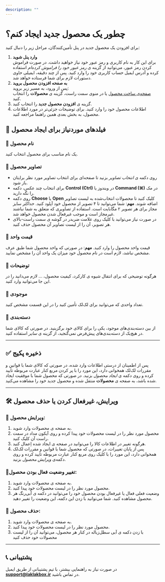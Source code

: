 ```yaml
---
description: ""
---
```


# چطور یک محصول جدید ایجاد کنم؟

برای افزودن یک محصول جدید در پنل تأمین‌کنندگان، مراحل زیر را دنبال کنید:

1. **وارد پنل شوید**  
برای این کار به نام کاربری و رمز عبور خود نیاز خواهید داشت. در صورت فراموش کردن رمز عبور، می‌توانید از گزینه ی *رمز عبور خود را فراموش کرده‌ام* استفاده کرده و آدرس ایمیل حساب کاربری خود را وارد کنید. پس از چند دقیقه، ایمیلی حاوی دستورات لازم برای شما فرستاده خواهد شد.
2. **به صفحه افزودن محصول بروید**  
   پس از ورود، به مسیر زیر بروید:  
   [صفحه‌ی ساخت محصول](https://supplier.laklakbox.ir/products)
   یا در منوی سمت راست، گزینه ی **محصولات** را انتخاب کنید.
 3. گزینه ی **افزودن محصول جدید** را انتخاب کنید.
 4. اطلاعات محصول خود را وارد کنید.
برای توضیحات جزئی‌تر در مورد اطلاعات محصول، به بخش بعدی همین راهنما مراجعه کنید.

## 📝 فیلدهای موردنیاز برای ایجاد محصول

### 🔹 **نام محصول**

یک نام مناسب برای محصول انتخاب کنید.

### 🔹 **تصاویر محصول**

- روی دکمه ی *انتخاب تصاویر* بزنید تا صفحه‌ای برای انتخاب تصاویر مورد نظر برایتان باز شود.
- برای انتخاب چند عکس، دکمه **Control (Ctrl)** در ویندوز یا **Command (⌘)** در مک را نگه دارید.
- روی دکمه **Choose** یا **Open** کلیک کنید تا محصولات انتخاب‌شده به لیست تصاویر اضافه شوند.
**مهم**: شما می‌توانید تا ۴ تصویر از محصول خود آپلود کنید. حداکثر سایز مجاز برای هر تصویر ۲ مگابایت است. استفاده از تصاویری که متعلق به شما نباشند غیرمجاز است و موجب غیرفعال شدن محصول خواهد شد.
- در صورت نیاز می‌توانید با کلیک روی علامت ضربدر در گوشه ی سمت راست-بالای هر تصویر، آن را از لیست تصاویر آن محصول حذف کنید.

### 🔹 **قیمت واحد**

قیمت واحد محصول را وارد کنید.
**مهم**: در صورتی که واحد محصول شما طبق عرف مشخص نباشد، لازم است در نام محصول خود میزان یک واحد آن را مشخص نمایید.

### 🔹 **توضیحات**

هرگونه توضیحی که برای انتقال شیوه ی کارکرد، کیفیت محصول، ... لازم می‌دانید را در این جا می‌توانید وارد کنید.

### 🔹 **موجودی**

تعداد واحدی که می‌توانید برای لک‌لک تأمین کنید را در این قسمت مشخص کنید.

### 🔹 **دسته‌بندی**

از بین دسته‌بندی‌های موجود، یکی را برای کالای خود برگزینید. در صورتی که کالای شما در هیچ‌یک از دسته‌بندی‌های پیش‌فرض نمی‌گنجید، از گزینه ی *سایر* استفاده کنید.

---

## ✅ ذخیره پکیج

پس از اطمینان از درستی اطلاعات وارد شده، در صورتی که کالای شما با قوانین و مقررات لک‌لک همخوانی دارد، این مورد را با پر کردن مربع کنار عبارت مربوطه تأیید کرده و روی دکمه ی *ایجاد محصول* بزنید. در صورتی که محصول شما با موفقیت ایجاد شده باشد، به صفحه ی **محصولات** منتقل شده و محصول جدید خود را مشاهده می‌کنید.

---

## 🛠 ویرایش، غیر‌فعال کردن یا حذف محصول

### **🔹 ویرایش محصول:**

1. به صفحه ی محصولات وارد شوید.
2. محصول مورد نظر را در لیست محصولات خود پیدا کرده و روی آیکون مداد در سمت راست آن کلیک کنید.
3. هرگونه تغییر در اطلاعات کالا را می‌توانید در صفحه ی ایجاد شده اِعمال کنید.
4. پس از پایان تغییرات، در صورتی که محصول شما با قوانین و مقررات لک‌لک همخوانی دارد، این مورد را با کلیک روی مربع کنار عبارت مربوطه تأیید کرده و روی دکمه‌ی *ویرایش محصول* بزنید.

### **🔹تغییر وضعیت فعال بودن محصول:**
1. به صفحه ی محصولات وارد شوید.
2. محصول مورد نظر را در لیست محصولات خود پیدا کنید.
3. وضعیت فعلی فعال یا غیرفعال بودن محصول خود را می‌توانید در دکمه ی آبی‌رنگ هر محصول مشاهده کنید. شما می‌توانید با زدن این دکمه، این وضعیت را تغییر دهید.

### **🔹 حذف محصول:**
1. به صفحه ی محصولات وارد شوید.
2. محصول مورد نظر را در لیست محصولات خود پیدا کنید.
3. با زدن دکمه ی آبی سطل‌زباله در کنار هر محصول، می‌توانید آن را از لیست محصولات خود حذف کنید

---

## 📞 پشتیبانی

در صورت نیاز به راهنمایی بیشتر، با تیم پشتیبانی از طریق ایمیل **support@laklakbox.ir** در تماس باشید.
